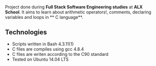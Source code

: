 Project done during **Full Stack Software Engineering studies**
 at  **ALX School**. It aims to learn about arithmetic operators!, comments, declaring variables
and loops in ** C language**.


## Technologies
* Scripts written in Bash 4.3.11(1)
* C files are compiles using gcc 4.8.4
* C files are writen according to the C90 standard
* Tested on Ubuntu 14.04 LTS
